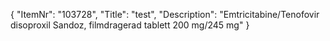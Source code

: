 {
  "ItemNr": "103728",
  "Title": "test",
  "Description": "Emtricitabine/Tenofovir disoproxil Sandoz, filmdragerad tablett 200 mg/245 mg"
}